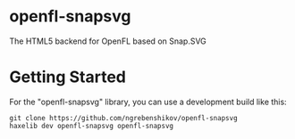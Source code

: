 openfl-snapsvg
==============

The HTML5 backend for OpenFL based on Snap.SVG

Getting Started
==================

For the "openfl-snapsvg" library, you can use a development build like this:

    git clone https://github.com/ngrebenshikov/openfl-snapsvg
    haxelib dev openfl-snapsvg openfl-snapsvg
